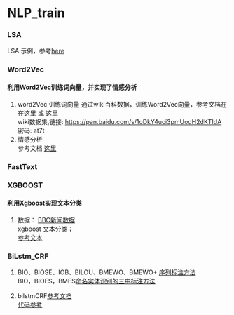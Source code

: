 # NLP_train

### LSA
LSA 示例，参考[here](http://blog.csdn.net/SA14023053/article/details/51702052)

### Word2Vec
#### 利用Word2Vec训练词向量，并实现了情感分析
1. word2Vec 训练词向量
通过wiki百科数据，训练Word2Vec向量，参考文档在在[这里](https://zhuanlan.zhihu.com/p/82022962) 或 [这里](https://www.jianshu.com/p/ec27062bd453)<br>
wiki数据集,链接: https://pan.baidu.com/s/1oDkY4uci3pmUodH2dKTIdA  密码: at7t<br>
2. 情感分析<br>
参考文档 [这里](https://github.com/AimeeLee77/senti_analysis)<br>

### FastText


### XGBOOST
#### 利用Xgboost实现文本分类
1. 数据：
    [BBC新闻数据](https://www.kaggle.com/yufengdev/bbc-fulltext-and-category)<br>
    xgboost 文本分类；<br>
    [参考文本](https://zhuanlan.zhihu.com/p/77005593)<br>
    
### BiLstm_CRF 
1. BIO、BIOSE、IOB、BILOU、BMEWO、BMEWO+ [序列标注方法](https://zhuanlan.zhihu.com/p/147537898)<br>
   BIO，BIOES，BMES[命名实体识别的三中标注方法](https://blog.csdn.net/qq_44079295/article/details/96429667)<br>
    
2. bilstmCRF[参考文档](https://blog.csdn.net/b285795298/article/details/102973148)<br>
   [代码参考](https://github.com/Bigmai-1234/BILSTMCRF)<br>
